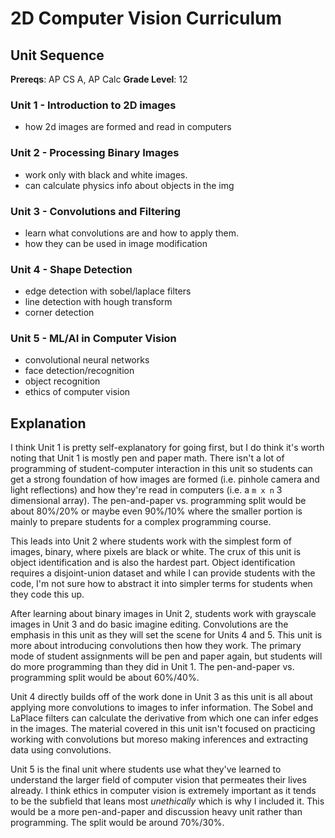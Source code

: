 # 2D Computer Vision Curriculum

## Unit Sequence

**Prereqs**: AP CS A, AP Calc
**Grade Level**: 12

### Unit 1 - Introduction to 2D images

- how 2d images are formed and read in computers

### Unit 2 - Processing Binary Images

- work only with black and white images.
- can calculate physics info about objects in the img

### Unit 3 - Convolutions and Filtering

- learn what convolutions are and how to apply them.
- how they can be used in image modification

### Unit 4 - Shape Detection

- edge detection with sobel/laplace filters
- line detection with hough transform
- corner detection

### Unit 5 - ML/AI in Computer Vision

- convolutional neural networks
- face detection/recognition
- object recognition
- ethics of computer vision

## Explanation

I think Unit 1 is pretty self-explanatory for going first, but I do think it's worth noting that
Unit 1 is mostly pen and paper math. There isn't a lot of programming of student-computer interaction
in this unit so students can get a strong foundation of how images are formed (i.e. pinhole camera
and light reflections) and how they're read in computers (i.e. a `m x n` 3 dimensional array). The
pen-and-paper vs. programming split would be about 80%/20% or maybe even 90%/10% where the smaller
portion is mainly to prepare students for a complex programming course.

This leads into Unit 2 where students work with the simplest form of images, binary, where pixels are
black or white. The crux of this unit is object identification and is also the hardest part. Object
identification requires a disjoint-union dataset and while I can provide students with the code, I'm
not sure how to abstract it into simpler terms for students when they code this up.

After learning about binary images in Unit 2, students work with grayscale images in Unit 3 and do
basic imagine editing. Convolutions are the emphasis in this unit as they will set the scene for
Units 4 and 5. This unit is more about introducing convolutions then how they work. The primary mode
of student assignments will be pen and paper again, but students will do more programming than they
did in Unit 1. The pen-and-paper vs. programming split would be about 60%/40%.

Unit 4 directly builds off of the work done in Unit 3 as this unit is all about applying more
convolutions to images to infer information. The Sobel and LaPlace filters can calculate the derivative
from which one can infer edges in the images. The material covered in this unit isn't focused on practicing
working with convolutions but moreso making inferences and extracting data using convolutions.

Unit 5 is the final unit where students use what they've learned to understand the larger field
of computer vision that permeates their lives already. I think ethics in computer vision is extremely
important as it tends to be the subfield that leans most *unethically* which is why I included it.
This would be a more pen-and-paper and discussion heavy unit rather than programming. The split would
be around 70%/30%.


